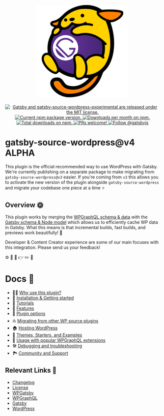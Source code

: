 <div align="center" style="margin-bottom: 20px;">
<img src="docs/assets/gatsby-wapuus.png" alt="Wapuu hugging a ball with the Gatsby logo on it" />
</div>

<p align="center">
  <a href="https://github.com/gatsbyjs/gatsby-source-wordpress-experimental/blob/master/LICENSE">
    <img src="https://img.shields.io/badge/license-MIT-blue.svg" alt="Gatsby and gatsby-source-wordpress-experimental are released under the MIT license." />
  </a>
  <a href="https://www.npmjs.org/package/gatsby-source-wordpress-experimental">
    <img src="https://img.shields.io/npm/v/gatsby-source-wordpress-experimental.svg" alt="Current npm package version." />
  </a>
  <a href="https://npmcharts.com/compare/gatsby-source-wordpress-experimental?minimal=true">
    <img src="https://img.shields.io/npm/dm/gatsby-source-wordpress-experimental.svg" alt="Downloads per month on npm." />
  </a>
  <a href="https://npmcharts.com/compare/gatsby-source-wordpress-experimental?minimal=true">
    <img src="https://img.shields.io/npm/dt/gatsby-source-wordpress-experimental.svg" alt="Total downloads on npm." />
  </a>
  <a href="https://gatsbyjs.org/contributing/how-to-contribute/">
    <img src="https://img.shields.io/badge/PRs-welcome-brightgreen.svg" alt="PRs welcome!" />
  </a>
  <a href="https://twitter.com/intent/follow?screen_name=gatsbyjs">
    <img src="https://img.shields.io/twitter/follow/gatsbyjs.svg?label=Follow%20@gatsbyjs" alt="Follow @gatsbyjs" />
  </a>
</p>

# gatsby-source-wordpress@v4 ALPHA

This plugin is the official recommended way to use WordPress with Gatsby. We're currently publishing on a separate package to make migrating from `gatsby-source-wordpress@v3` easier. If you're coming from `v3` ​this allows you to activate the new version of the plugin alongside `gatsby-source-wordpress` and migrate your codebase one piece at a time :star:

## Overview :sun_with_face:

This plugin works by merging the [WPGraphQL schema & data](https://docs.wpgraphql.com/guides/about-wpgraphql/) with the [Gatsby schema & Node model](https://www.gatsbyjs.org/docs/node-model/) which allows us to efficiently cache WP data in Gatsby. What this means is that incremental builds, fast builds, and previews work beautifully! :nail_care:

Developer & Content Creator experience are some of our main focuses with this integration. Please send us your feedback!

:gear: :mag_right: :eyes: :point_right: :pencil2: :page_facing_up:

# Docs :book:

- :woman_singer: [Why use this plugin?](./docs/why-use-this-plugin.md)
- :runner: [Installation & Getting started](./docs/getting-started.md)
- :school: [Tutorials](./docs/tutorials/index.md)
- :feet: [Features](./docs/features/index.md)
- :electric_plug: [Plugin options](./docs/plugin-options.md)
- :boat: [Migrating from other WP source plugins](./docs/migrating-from-other-wp-source-plugins.md)
- :house: [Hosting WordPress](./docs/hosting.md)
- :athletic_shoe: [Themes, Starters, and Examples](./docs/themes-starters-examples.md)
- :medal_sports: [Usage with popular WPGraphQL extensions](./docs/usage-with-popular-wp-graphql-extensions.md)
- :hammer_and_wrench: [Debugging and troubleshooting](./docs/debugging-and-troubleshooting.md)
- :national_park: [Community and Support](./docs/community-and-support.md)

## Relevant Links :link:

- [Changelog](./CHANGELOG.md)
- [License](./LICENSE)
- [WPGatsby](https://github.com/gatsbyjs/wp-gatsby)
- [WPGraphQL](https://github.com/wp-graphql/wp-graphql)
- [Gatsby](https://www.gatsbyjs.org/)
- [WordPress](https://wordpress.org/)
